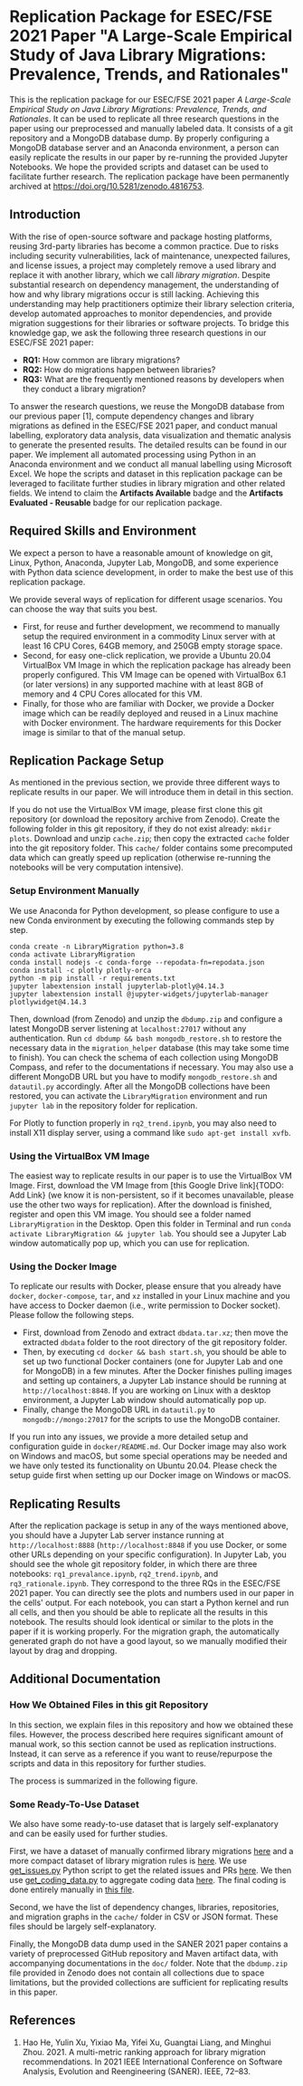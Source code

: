 # Replication Package for ESEC/FSE 2021 Paper "A Large-Scale Empirical Study of Java Library Migrations: Prevalence, Trends, and Rationales"

This is the replication package for our ESEC/FSE 2021 paper *A Large-Scale Empirical Study on Java Library Migrations: Prevalence, Trends, and Rationales*.  It can be used to replicate all three research questions in the paper using our preprocessed and manually labeled data.  It consists of a git repository and a MongoDB database dump. By properly configuring a MongoDB database server and an Anaconda environment, a person can easily replicate the results in our paper by re-running the provided Jupyter Notebooks. We hope the provided scripts and dataset can be used to facilitate further research. The replication package have been permanently archived at https://doi.org/10.5281/zenodo.4816753.

## Introduction

With the rise of open-source software and package hosting platforms, reusing 3rd-party libraries has become a common practice. Due to risks including security vulnerabilities, lack of maintenance, unexpected failures, and license issues, a project may completely remove a used library and replace it with another library, which we call *library migration*. Despite substantial research on dependency management, the understanding of how and why library migrations occur is still lacking.  Achieving this understanding may help practitioners optimize their library selection criteria, develop automated approaches to monitor dependencies, and provide migration suggestions for their libraries or software projects. To bridge this knowledge gap, we ask the following three research questions in our ESEC/FSE 2021 paper:

* **RQ1:** How common are library migrations?
* **RQ2:** How do migrations happen between libraries?
* **RQ3:** What are the frequently mentioned reasons by developers when they conduct a library migration?

To answer the research questions, we reuse the MongoDB database from our previous paper [1], compute dependency changes and library migrations as defined in the ESEC/FSE 2021 paper, and conduct manual labelling, exploratory data analysis, data visualization and thematic analysis to generate the presented results. The detailed results can be found in our paper. We implement all automated processing using Python in an Anaconda environment and we conduct all manual labelling using Microsoft Excel. We hope the scripts and dataset in this replication package can be leveraged to facilitate further studies in library migration and other related fields.  We intend to claim the **Artifacts Available** badge and the **Artifacts Evaluated - Reusable** badge for our replication package. 

## Required Skills and Environment

We expect a person to have a reasonable amount of knowledge on git, Linux, Python, Anaconda, Jupyter Lab, MongoDB, and some experience with Python data science development, in order to make the best use of this replication package. 

We provide several ways of replication for different usage scenarios. You can choose the way that suits you best.

* First, for reuse and further development, we recommend to manually setup the required environment in a commodity Linux server with at least 16 CPU Cores, 64GB memory, and 250GB empty storage space.
* Second, for easy one-click replication, we provide a Ubuntu 20.04 VirtualBox VM Image in which the replication package has already been properly configured. This VM Image can be opened with VirtualBox 6.1 (or later versions) in any supported machine with at least 8GB of memory and 4 CPU Cores allocated for this VM. 
* Finally, for those who are familiar with Docker, we provide a Docker image which can be readily deployed and reused in a Linux machine with Docker environment. The hardware requirements for this Docker image is similar to that of the manual setup.

## Replication Package Setup

As mentioned in the previous section, we provide three different ways to replicate results in our paper. We will introduce them in detail in this section.

If you do not use the VirtualBox VM image, please first clone this git repository (or download the repository archive from Zenodo). Create the following folder in this git repository, if they do not exist already: `mkdir plots`. Download and unzip `cache.zip`; then copy the extracted `cache` folder into the git repository folder. This `cache/` folder contains some precomputed data which can greatly speed up replication (otherwise re-running the notebooks will be very computation intensive).

### Setup Environment Manually

We use Anaconda for Python development, so please configure to use a new Conda environment by executing the following commands step by step.

```shell script
conda create -n LibraryMigration python=3.8
conda activate LibraryMigration
conda install nodejs -c conda-forge --repodata-fn=repodata.json
conda install -c plotly plotly-orca
python -m pip install -r requirements.txt
jupyter labextension install jupyterlab-plotly@4.14.3
jupyter labextension install @jupyter-widgets/jupyterlab-manager plotlywidget@4.14.3
```

Then, download (from Zenodo) and unzip the `dbdump.zip` and configure a latest MongoDB server listening at `localhost:27017` without any authentication. Run `cd dbdump && bash mongodb_restore.sh` to restore the necessary data in the `migration_helper` database (this may take some time to finish). You can check the schema of each collection using MongoDB Compass, and refer to the documentations if necessary. You may also use a different MongoDB URL but you have to modify `mongodb_restore.sh` and `datautil.py` accordingly. After all the MongoDB collections have been restored, you can activate the `LibraryMigration` environment and run `jupyter lab` in the repository folder for replication.

For Plotly to function properly in `rq2_trend.ipynb`, you may also need to install X11 display server, using a command like `sudo apt-get install xvfb`.

### Using the VirtualBox VM Image

The easiest way to replicate results in our paper is to use the VirtualBox VM Image. First, download the VM Image from [this Google Drive link]{TODO: Add Link} (we know it is non-persistent, so if it becomes unavailable, please use the other two ways for replication). After the download is finished, register and open this VM image. You should see a folder named `LibraryMigration` in the Desktop. Open this folder in Terminal and run `conda activate LibraryMigration && jupyter lab`. You should see a Jupyter Lab window automatically pop up, which you can use for replication.

### Using the Docker Image

To replicate our results with Docker, please ensure that you already have `docker`, `docker-compose`, `tar`, and `xz` installed in your Linux machine and you have access to Docker daemon (i.e., write permission to Docker socket). Please follow the following steps.

* First, download from Zenodo and extract `dbdata.tar.xz`; then move the extracted `dbdata` folder to the root directory of the git repository folder. 
* Then, by executing `cd docker && bash start.sh`, you should be able to set up two functional Docker containers (one for Jupyter Lab and one for MongoDB) in a few minutes. After the Docker finishes pulling images and setting up containers, a Jupyter Lab instance should be running at `http://localhost:8848`.  If you are working on Linux with a desktop environment, a Jupyter Lab window should automatically pop up. 
* Finally, change the MongoDB URL in `datautil.py` to `mongodb://mongo:27017` for the scripts to use the MongoDB container. 

If you run into any issues, we provide a more detailed setup and configuration guide in `docker/README.md`. Our Docker image may also work on Windows and macOS, but some special operations may be needed and we have only tested its functionality on Ubuntu 20.04. Please check the setup guide first when setting up our Docker image on Windows or macOS.

## Replicating Results

After the replication package is setup in any of the ways mentioned above, you should have a Jupyter Lab server instance running at `http://localhost:8888` (`http://localhost:8848` if you use Docker, or some other URLs depending on your specific configuration). In Jupyter Lab, you should see the whole git repository folder, in which there are three notebooks: `rq1_prevalance.ipynb`, `rq2_trend.ipynb`, and `rq3_rationale.ipynb`. They correspond to the three RQs in the ESEC/FSE 2021 paper. You can directly see the plots and numbers used in our paper in the cells' output. For each notebook, you can start a Python kernel and run all cells, and then you should be able to replicate all the results in this notebook. The results should look identical or similar to the plots in the paper if it is working properly. For the migration graph, the automatically generated graph do not have a good layout, so we manually modified their layout by drag and dropping.

## Additional Documentation

### How We Obtained Files in this git Repository

In this section, we explain files in this repository and how we obtained these files. However, the process described here requires significant amount of manual work, so this section cannot be used as replication instructions. Instead, it can serve as a reference if you want to reuse/repurpose the scripts and data in this repository for further studies. 

The process is summarized in the following figure.


### Some Ready-To-Use Dataset

We also have some ready-to-use dataset that is largely self-explanatory and can be easily used for further studies.

First, we have a dataset of manually confirmed library migrations [here](data/migrations.xlsx) and a more compact dataset of library migration rules is [here](data/rules.xlsx). We use [get_issues.py](get_prs_by_commits.py) Python script to get the related issues and PRs [here](data/prs.xlsx). We then use [get_coding_data.py](get_coding_data.py) to aggregate coding data [here](data/coding_commits_prs.xlsx). The final coding is done entirely manually in [this file](data/coding.xlsx).

Second, we have the list of dependency changes, libraries, repositories, and migration graphs in the `cache/` folder in CSV or JSON format. These files should be largely self-explanatory.

Finally, the MongoDB data dump used in the SANER 2021 paper contains a variety of preprocessed GitHub repository and Maven artifact data, with accompanying documentations in the `doc/` folder. Note that the `dbdump.zip` file provided in Zenodo does not contain all collections due to space limitations, but the provided collections are sufficient for replicating results in this paper.

## References

1. Hao He, Yulin Xu, Yixiao Ma, Yifei Xu, Guangtai Liang, and Minghui Zhou. 2021. A multi-metric ranking approach for library migration recommendations. In 2021 IEEE International Conference on Software Analysis, Evolution and Reengineering (SANER). IEEE, 72–83.


